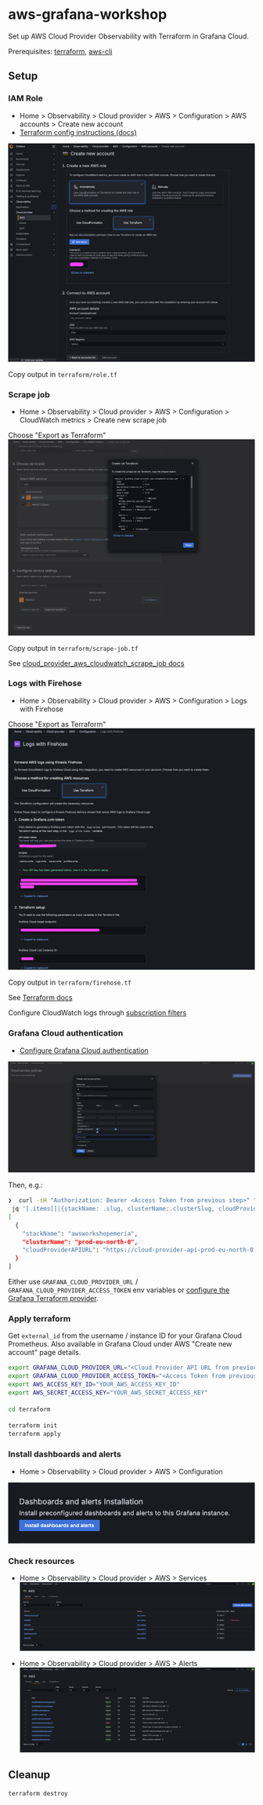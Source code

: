 # aws-grafana-workshop

Set up AWS Cloud Provider Observability with Terraform in Grafana Cloud.

Prerequisites: [terraform](https://developer.hashicorp.com/terraform/tutorials/aws-get-started/install-cli), [aws-cli](https://docs.aws.amazon.com/cli/latest/userguide/getting-started-install.html)

## Setup

### IAM Role

- Home > Observability > Cloud provider > AWS > Configuration > AWS accounts > Create new account
- [Terraform config instructions (docs)](https://grafana.com/docs/grafana-cloud/monitor-infrastructure/monitor-cloud-provider/aws/cloudwatch-metrics/terraform-config/)

![Grafana CloudWatch Integration Role](images/role.png)

Copy output in `terraform/role.tf`

### Scrape job

- Home > Observability > Cloud provider > AWS > Configuration > CloudWatch metrics > Create new scrape job

Choose "Export as Terraform"
![Grafana scrape job](images/scrape-job.png)

Copy output in `terraform/scrape-job.tf`

See [cloud_provider_aws_cloudwatch_scrape_job docs](https://registry.terraform.io/providers/grafana/grafana/latest/docs/resources/cloud_provider_aws_cloudwatch_scrape_job)

### Logs with Firehose

- Home > Observability > Cloud provider > AWS > Configuration > Logs with Firehose

Choose "Export as Terraform"
![Grafana firehose](images/firehose.png)

Copy output in `terraform/firehose.tf`

See [Terraform docs](https://grafana.com/docs/grafana-cloud/monitor-infrastructure/monitor-cloud-provider/aws/logs/firehose-logs/config-firehose-logs/#set-up-with-terraform)

Configure CloudWatch logs through [subscription filters](https://docs.aws.amazon.com/AmazonCloudWatch/latest/logs/SubscriptionFilters.html#FirehoseExample)

### Grafana Cloud authentication

- [Configure Grafana Cloud authentication](https://grafana.com/docs/grafana-cloud/monitor-infrastructure/monitor-cloud-provider/aws/cloudwatch-metrics/terraform-config/#configure-grafana-cloud-authentication)

![Grafana access policy](images/access-policy.png)

Then, e.g.:
```sh
❯  curl -sH "Authorization: Bearer <Access Token from previous step>" "https://grafana.com/api/instances" | \
 jq '[.items[]|{stackName: .slug, clusterName:.clusterSlug, cloudProviderAPIURL: "https://cloud-provider-api-\(.clusterSlug).grafana.net"}]'
[
  {
    "stackName": "awsworkshopemeria",
    "clusterName": "prod-eu-north-0",
    "cloudProviderAPIURL": "https://cloud-provider-api-prod-eu-north-0.grafana.net"
  }
]
```

Either use `GRAFANA_CLOUD_PROVIDER_URL` / `GRAFANA_CLOUD_PROVIDER_ACCESS_TOKEN` env variables or [configure the Grafana Terraform provider](https://grafana.com/docs/grafana-cloud/monitor-infrastructure/monitor-cloud-provider/aws/cloudwatch-metrics/terraform-config/#configure-the-grafana-terraform-provider).

### Apply terraform

Get `external_id` from the username / instance ID for your Grafana Cloud Prometheus. Also available in Grafana Cloud under AWS "Create new account" page details.

```sh
export GRAFANA_CLOUD_PROVIDER_URL="<Cloud Provider API URL from previous step>"
export GRAFANA_CLOUD_PROVIDER_ACCESS_TOKEN="<Access Token from previous step>"
export AWS_ACCESS_KEY_ID="YOUR_AWS_ACCESS_KEY_ID"
export AWS_SECRET_ACCESS_KEY="YOUR_AWS_SECRET_ACCESS_KEY"

cd terraform

terraform init
terraform apply
```

### Install dashboards and alerts

- Home > Observability > Cloud provider > AWS > Configuration

![Grafana AWS dashboards](images/install-dashboards.png)

### Check resources

- Home > Observability > Cloud provider > AWS > Services
![Grafana AWS services](images/aws-services.png)

- Home > Observability > Cloud provider > AWS > Alerts
![Grafana AWS alerts](images/aws-alerts.png)

## Cleanup

```sh
terraform destroy
```
